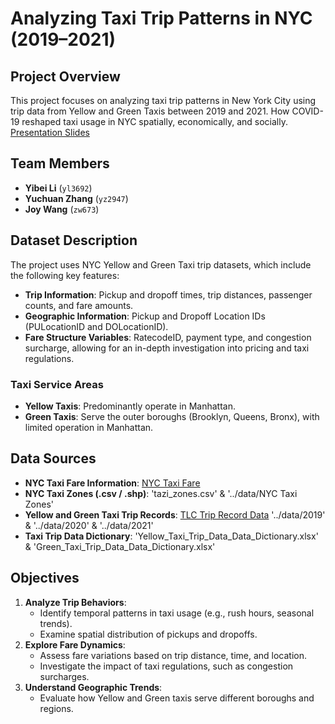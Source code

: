 # Analyzing Taxi Trip Patterns in NYC (2019–2021)

## Project Overview
This project focuses on analyzing taxi trip patterns in New York City using trip data from Yellow and Green Taxis between 2019 and 2021. How COVID-19 reshaped taxi usage in NYC spatially, economically, and socially. [Presentation Slides](https://docs.google.com/presentation/d/1aELyzroSV7WJfkgB4oMVoOTJ9B4J7eN1xs9D2_SWg0U/edit?usp=sharing)

## Team Members
- **Yibei Li** (`yl3692`)
- **Yuchuan Zhang** (`yz2947`)
- **Joy Wang** (`zw673`)

## Dataset Description
The project uses NYC Yellow and Green Taxi trip datasets, which include the following key features:
- **Trip Information**: Pickup and dropoff times, trip distances, passenger counts, and fare amounts.
- **Geographic Information**: Pickup and Dropoff Location IDs (PULocationID and DOLocationID).
- **Fare Structure Variables**: RatecodeID, payment type, and congestion surcharge, allowing for an in-depth investigation into pricing and taxi regulations.

### Taxi Service Areas
- **Yellow Taxis**: Predominantly operate in Manhattan.
- **Green Taxis**: Serve the outer boroughs (Brooklyn, Queens, Bronx), with limited operation in Manhattan.

## Data Sources
- **NYC Taxi Fare Information**: [NYC Taxi Fare](https://www.nyc.gov/site/tlc/passengers/taxi-fare.page)
- **NYC Taxi Zones (.csv / .shp)**: 'tazi_zones.csv' & '../data/NYC Taxi Zones'
- **Yellow and Green Taxi Trip Records**: [TLC Trip Record Data](https://www.nyc.gov/site/tlc/about/tlc-trip-record-data.page) '../data/2019' & '../data/2020' & '../data/2021'
- **Taxi Trip Data Dictionary**: 'Yellow_Taxi_Trip_Data_Data_Dictionary.xlsx' & 'Green_Taxi_Trip_Data_Data_Dictionary.xlsx'

## Objectives
1. **Analyze Trip Behaviors**:
   - Identify temporal patterns in taxi usage (e.g., rush hours, seasonal trends).
   - Examine spatial distribution of pickups and dropoffs.
2. **Explore Fare Dynamics**:
   - Assess fare variations based on trip distance, time, and location.
   - Investigate the impact of taxi regulations, such as congestion surcharges.
3. **Understand Geographic Trends**:
   - Evaluate how Yellow and Green taxis serve different boroughs and regions.
